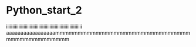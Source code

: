 # Python_start_2

iiiiiiiiiiiiiiiiiiiiiiiiiiiiiiiiiiiiiiiiiiiiiiiiiiiiiiiiiiiii
aaaaaaaaaaaaaaaaammmmmmmmmmmmmmmmmmmmmmmmmmmmmmmmmmmmmmmmmmmm

